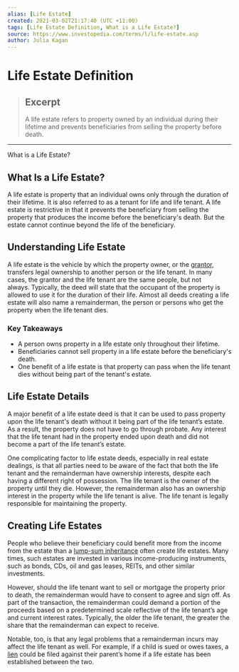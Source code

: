 ```yaml
---
alias: [Life Estate]
created: 2021-03-02T21:17:40 (UTC +11:00)
tags: [Life Estate Definition, What is a Life Estate?]
source: https://www.investopedia.com/terms/l/life-estate.asp
author: Julia Kagan
---
```


# Life Estate Definition

> ## Excerpt
> A life estate refers to property owned by an individual during their lifetime and prevents beneficiaries from selling the property before death.

---

What is a Life Estate?
## What Is a Life Estate?

A life estate is property that an individual owns only through the duration of their lifetime. It is also referred to as a tenant for life and life tenant. A life estate is restrictive in that it prevents the beneficiary from selling the property that produces the income before the beneficiary's death. But the estate cannot continue beyond the life of the beneficiary.

## Understanding Life Estate

A life estate is the vehicle by which the property owner, or the [grantor](https://www.investopedia.com/terms/g/grantor.asp), transfers legal ownership to another person or the life tenant. In many cases, the grantor and the life tenant are the same people, but not always. Typically, the deed will state that the occupant of the property is allowed to use it for the duration of their life. Almost all deeds creating a life estate will also name a remainderman, the person or persons who get the property when the life tenant dies. 

### Key Takeaways

-   A person owns property in a life estate only throughout their lifetime.
-   Beneficiaries cannot sell property in a life estate before the beneficiary's death.
-   One benefit of a life estate is that property can pass when the life tenant dies without being part of the tenant's estate.

## Life Estate Details

A major benefit of a life estate deed is that it can be used to pass property upon the life tenant's death without it being part of the life tenant’s estate. As a result, the property does not have to go through probate. Any interest that the life tenant had in the property ended upon death and did not become a part of the life tenant’s estate.

One complicating factor to life estate deeds, especially in real estate dealings, is that all parties need to be aware of the fact that both the life tenant and the remainderman have ownership interests, despite each having a different right of possession. The life tenant is the owner of the property until they die. However, the remainderman also has an ownership interest in the property while the life tenant is alive. The life tenant is legally responsible for maintaining the property. 

## Creating Life Estates

People who believe their beneficiary could benefit more from the income from the estate than a [lump-sum inheritance](https://www.investopedia.com/terms/l/lumpsumdistribution.asp) often create life estates. Many times, such estates are invested in various income-producing instruments, such as bonds, CDs, oil and gas leases, REITs, and other similar investments.

However, should the life tenant want to sell or mortgage the property prior to death, the remainderman would have to consent to agree and sign off. As part of the transaction, the remainderman could demand a portion of the proceeds based on a predetermined scale reflective of the life tenant’s age and current interest rates. Typically, the older the life tenant, the greater the share that the remainderman can expect to receive.

Notable, too, is that any legal problems that a remainderman incurs may affect the life tenant as well. For example, if a child is sued or owes taxes, a [lien](https://www.investopedia.com/terms/l/lien.asp) could be filed against their parent’s home if a life estate has been established between the two.
